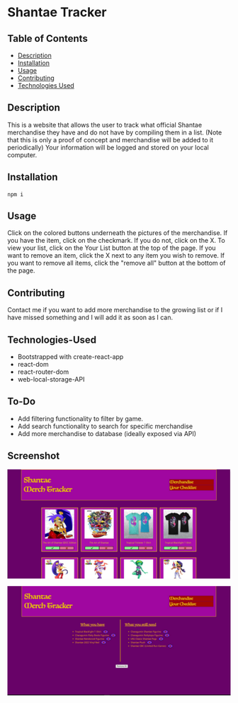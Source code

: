 # Shantae Tracker

## Table of Contents

- [Description](#description)
- [Installation](#installation)
- [Usage](#usage)
- [Contributing](#contributing)
- [Technologies Used](#technologies-used)

## Description

This is a website that allows the user to track what official Shantae merchandise they have and do not have by compiling them in a list. (Note that this is only a proof of concept and merchandise will be added to it periodically)
Your information will be logged and stored on your local computer.

## Installation

```
npm i
```

## Usage

Click on the colored buttons underneath the pictures of the merchandise. If you have the item, click on the checkmark. If you do not, click on the X. To view your list, click on the Your List button at the top of the page. If you want to remove an item, click the X next to any item you wish to remove. If you want to remove all items, click the "remove all" button at the bottom of the page.

## Contributing

Contact me if you want to add more merchandise to the growing list or if I have missed something and I will add it as soon as I can.

## Technologies-Used

- Bootstrapped with create-react-app
- react-dom
- react-router-dom
- web-local-storage-API

## To-Do

- Add filtering functionality to filter by game.
- Add search functionality to search for specific merchandise
- Add more merchandise to database (ideally exposed via API)

## Screenshot

![Screenshot of Merchandise Page](docs/Screenshot-Merch.JPG)

![Screenshot of List Page](docs/Screenshot-List.JPG)
